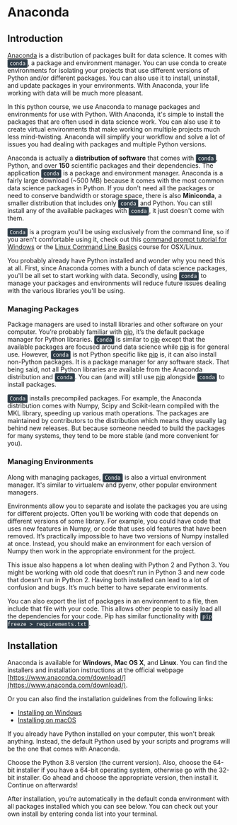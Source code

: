 # Anaconda

## Introduction
[Anaconda](https://anaconda.org/) is a distribution of packages built for data science. It comes with <code style="color:#fff;background-color:#2f3d48;border-radius: 4px;border: 1px solid #737b83;padding: 2px 4px">conda</code>, a package and environment manager. You can use conda to create environments for isolating your projects that use different versions of Python and/or different packages. You can also use it to install, uninstall, and update packages in your environments. With Anaconda, your life working with data will be much more pleasant.

In this python course, we use Anaconda to manage packages and environments for use with Python. With Anaconda, it's simple to install the packages that are often used in data science work. You can also use it to create virtual environments that make working on multiple projects much less mind-twisting. Anaconda will simplify your workflow and solve a lot of issues you had dealing with packages and multiple Python versions.

Anaconda is actually a **distribution of software** that comes with <code style="color:#fff;background-color:#2f3d48;border-radius: 4px;border: 1px solid #737b83;padding: 2px 4px">conda</code>, Python, and over **150** scientific packages and their dependencies. The application <code style="color:#fff;background-color:#2f3d48;border-radius: 4px;border: 1px solid #737b83;padding: 2px 4px">conda</code> is a package and environment manager. Anaconda is a fairly large download (~500 MB) because it comes with the most common data science packages in Python. If you don't need all the packages or need to conserve bandwidth or storage space, there is also **Miniconda**, a smaller distribution that includes only <code style="color:#fff;background-color:#2f3d48;border-radius: 4px;border: 1px solid #737b83;padding: 2px 4px">conda</code> and Python. You can still install any of the available packages with <code style="color:#fff;background-color:#2f3d48;border-radius: 4px;border: 1px solid #737b83;padding: 2px 4px">conda</code>, it just doesn't come with them.

<code style="color:#fff;background-color:#2f3d48;border-radius: 4px;border: 1px solid #737b83;padding: 2px 4px">Conda</code> is a program you'll be using exclusively from the command line, so if you aren't comfortable using it, check out this [command prompt tutorial for Windows](https://www.lynda.com/-tutorials/Windows-command-line-basics/497312/513424-4.html) or the [Linux Command Line Basics](https://www.udacity.com/course/linux-command-line-basics--ud595) course for OSX/Linux.

You probably already have Python installed and wonder why you need this at all. First, since Anaconda comes with a bunch of data science packages, you'll be all set to start working with data. Secondly, using <code style="color:#fff;background-color:#2f3d48;border-radius: 4px;border: 1px solid #737b83;padding: 2px 4px">conda</code> to manage your packages and environments will reduce future issues dealing with the various libraries you'll be using.


### Managing Packages

Package managers are used to install libraries and other software on your computer. You’re probably familiar with [pip](https://pypi.org/project/pip/), it’s the default package manager for Python libraries. <code style="color:#fff;background-color:#2f3d48;border-radius: 4px;border: 1px solid #737b83;padding: 2px 4px">Conda</code> is similar to [pip](https://pypi.org/project/pip/) except that the available packages are focused around data science while [pip](https://pypi.org/project/pip/) is for general use. However, <code style="color:#fff;background-color:#2f3d48;border-radius: 4px;border: 1px solid #737b83;padding: 2px 4px">conda</code> is not Python specific like [pip](https://pypi.org/project/pip/) is, it can also install non-Python packages. It is a package manager for any software stack. That being said, not all Python libraries are available from the Anaconda distribution and <code style="color:#fff;background-color:#2f3d48;border-radius: 4px;border: 1px solid #737b83;padding: 2px 4px">conda</code>. You can (and will) still use [pip](https://pypi.org/project/pip/) alongside <code style="color:#fff;background-color:#2f3d48;border-radius: 4px;border: 1px solid #737b83;padding: 2px 4px">conda</code> to install packages.

<code style="color:#fff;background-color:#2f3d48;border-radius: 4px;border: 1px solid #737b83;padding: 2px 4px">Conda</code> installs precompiled packages. For example, the Anaconda distribution comes with Numpy, Scipy and Scikit-learn compiled with the MKL library, speeding up various math operations. The packages are maintained by contributors to the distribution which means they usually lag behind new releases. But because someone needed to build the packages for many systems, they tend to be more stable (and more convenient for you).


### Managing Environments

Along with managing packages, <code style="color:#fff;background-color:#2f3d48;border-radius: 4px;border: 1px solid #737b83;padding: 2px 4px">Conda</code> is also a virtual environment manager. It's similar to virtualenv and pyenv, other popular environment managers.

Environments allow you to separate and isolate the packages you are using for different projects. Often you’ll be working with code that depends on different versions of some library. For example, you could have code that uses new features in Numpy, or code that uses old features that have been removed. It’s practically impossible to have two versions of Numpy installed at once. Instead, you should make an environment for each version of Numpy then work in the appropriate environment for the project.

This issue also happens a lot when dealing with Python 2 and Python 3. You might be working with old code that doesn’t run in Python 3 and new code that doesn’t run in Python 2. Having both installed can lead to a lot of confusion and bugs. It’s much better to have separate environments.

You can also export the list of packages in an environment to a file, then include that file with your code. This allows other people to easily load all the dependencies for your code. Pip has similar functionality with <code style="color:#fff;background-color:#2f3d48;border-radius: 4px;border: 1px solid #737b83;padding: 2px 4px">pip freeze > requirements.txt</code>.



## Installation

Anaconda is available for **Windows**, **Mac OS X**, and **Linux**. You can find the installers and installation instructions at the official webpage [https://www.anaconda.com/download/](https://www.anaconda.com/download/).

Or you can also find the installation guidelines from the following links:

* [Installing on Windows](https://docs.anaconda.com/anaconda/install/windows/)
* [Installing on macOS](https://docs.anaconda.com/anaconda/install/mac-os/)

If you already have Python installed on your computer, this won't break anything. Instead, the default Python used by your scripts and programs will be the one that comes with Anaconda.

Choose the Python 3.8 version (the current version). Also, choose the 64-bit installer if you have a 64-bit operating system, otherwise go with the 32-bit installer. Go ahead and choose the appropriate version, then install it. Continue on afterwards!

After installation, you’re automatically in the default conda environment with all packages installed which you can see below. You can check out your own install by entering conda list into your terminal.








